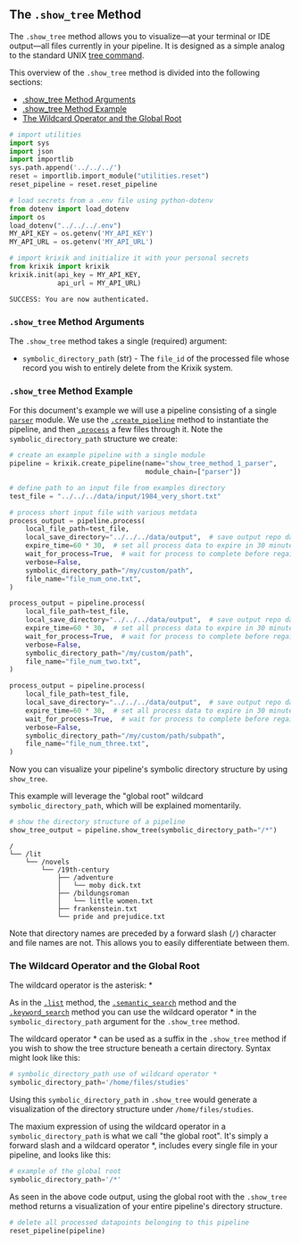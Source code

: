 ## The `.show_tree` Method

The `.show_tree` method allows you to visualize—at your terminal or IDE output—all files currently in your pipeline.  It is designed as a simple analog to the standard UNIX [tree command](https://www.tecmint.com/linux-tree-command-examples/).

This overview of the `.show_tree` method is divided into the following sections:

- [.show_tree Method Arguments](#.show_tree-method-arguments)
- [.show_tree Method Example](#.show_tree-method-example)
- [The Wildcard Operator and the Global Root](#the-wildcard-operator-and-the-global-root)


```python
# import utilities
import sys 
import json
import importlib
sys.path.append('../../../')
reset = importlib.import_module("utilities.reset")
reset_pipeline = reset.reset_pipeline

# load secrets from a .env file using python-dotenv
from dotenv import load_dotenv
import os
load_dotenv("../../../.env")
MY_API_KEY = os.getenv('MY_API_KEY')
MY_API_URL = os.getenv('MY_API_URL')

# import krixik and initialize it with your personal secrets
from krixik import krixik
krixik.init(api_key = MY_API_KEY, 
            api_url = MY_API_URL)
```

    SUCCESS: You are now authenticated.


### `.show_tree` Method Arguments

The `.show_tree` method takes a single (required) argument:

- `symbolic_directory_path` (str) - The `file_id` of the processed file whose record you wish to entirely delete from the Krixik system.

### `.show_tree` Method Example

For this document's example we will use a pipeline consisting of a single [`parser`](../../modules/support_function_modules/parser_module.md) module.  We use the [`.create_pipeline`](../pipeline_creation/create_pipeline.md) method to instantiate the pipeline, and then [`.process`](../parameters_processing_files_through_pipelines/process_method.md) a few files through it. Note the `symbolic_directory_path` structure we create:


```python
# create an example pipeline with a single module
pipeline = krixik.create_pipeline(name="show_tree_method_1_parser",
                                  module_chain=["parser"])

# define path to an input file from examples directory
test_file = "../../../data/input/1984_very_short.txt"

# process short input file with various metdata
process_output = pipeline.process(
    local_file_path=test_file,
    local_save_directory="../../../data/output",  # save output repo data output subdir
    expire_time=60 * 30,  # set all process data to expire in 30 minutes
    wait_for_process=True,  # wait for process to complete before regaining ide
    verbose=False,
    symbolic_directory_path="/my/custom/path",
    file_name="file_num_one.txt",
)

process_output = pipeline.process(
    local_file_path=test_file,
    local_save_directory="../../../data/output",  # save output repo data output subdir
    expire_time=60 * 30,  # set all process data to expire in 30 minutes
    wait_for_process=True,  # wait for process to complete before regaining ide
    verbose=False,
    symbolic_directory_path="/my/custom/path",
    file_name="file_num_two.txt",
)

process_output = pipeline.process(
    local_file_path=test_file,
    local_save_directory="../../../data/output",  # save output repo data output subdir
    expire_time=60 * 30,  # set all process data to expire in 30 minutes
    wait_for_process=True,  # wait for process to complete before regaining ide
    verbose=False,
    symbolic_directory_path="/my/custom/path/subpath",
    file_name="file_num_three.txt",
)
```

Now you can visualize your pipeline's symbolic directory structure by using `show_tree`.

This example will leverage the "global root" wildcard `symbolic_directory_path`, which will be explained momentarily.


```python
# show the directory structure of a pipeline
show_tree_output = pipeline.show_tree(symbolic_directory_path="/*")
```

    /
    └── /lit
        └── /novels
            └── /19th-century
                ├── /adventure
                │   └── moby dick.txt
                ├── /bildungsroman
                │   └── little women.txt
                ├── frankenstein.txt
                └── pride and prejudice.txt


Note that directory names are preceded by a forward slash (`/`) character and file names are not. This allows you to easily differentiate between them.

### The Wildcard Operator and the Global Root

The wildcard operator is the asterisk: *

As in the [`.list`](list_method.md) method, the [`.semantic_search`](../search_methods/semantic_search_method.md) method and the [`.keyword_search`](../search_methods/keyword_search_method.md) method you can use the wildcard operator * in the `symbolic_directory_path` argument for the `.show_tree` method.

The wildcard operator * can be used as a suffix in the `.show_tree` method if you wish to show the tree structure beneath a certain directory. Syntax might look like this:

```python
# symbolic_directory_path use of wildcard operator *
symbolic_directory_path='/home/files/studies'
```

Using this `symbolic_directory_path` in `.show_tree` would generate a visualization of the directory structure under `/home/files/studies`.

The maxium expression of using the wildcard operator in a `symbolic_directory_path` is what we call "the global root". It's simply a forward slash and a wildcard operator *, includes every single file in your pipeline, and looks like this:

```python
# example of the global root
symbolic_directory_path='/*'
```

As seen in the above code output, using the global root with the `.show_tree` method returns a visualization of your entire pipeline's directory structure.


```python
# delete all processed datapoints belonging to this pipeline
reset_pipeline(pipeline)
```
